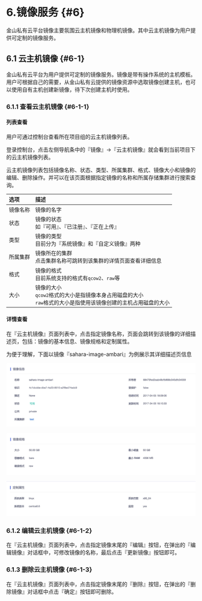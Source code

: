 # 6.镜像服务 {#6}

金山私有云平台镜像主要氛围云主机镜像和物理机镜像。其中云主机镜像为用户提供可定制的镜像服务。

## 6.1 云主机镜像 {#6-1}

金山私有云平台为用户提供可定制的镜像服务。镜像是带有操作系统的主机模板。用户可根据自己的需要，从金山私有云提供的镜像资源中选取镜像创建主机，也可以使用自有主机创建新镜像，待下次创建主机时使用。

### 6.1.1 查看云主机镜像 {#6-1-1}

#### 列表查看

用户可通过控制台查看所在项目组的云主机镜像列表。

登录控制台，点击左侧导航条中的『镜像』->『云主机镜像』就会看到当前项目下的云主机镜像列表。

云主机镜像列表包括镜像名称、状态、类型、所属集群、格式、镜像大小和镜像的编辑、删除操作。并可以在该页面根据指定镜像的名称和所属存储集群进行搜索查询。

| 选项 | 描述 |
| :--- | :--- |
| 镜像名称 | 镜像的名字 |
| 状态 | 镜像的状态<br/>如『可用』、『已注册』、『正在上传』 |
| 类型 | 镜像的类型<br/>目前分为『系统镜像』和『自定义镜像』两种 |
| 所属集群 | 镜像所在的集群<br/>点击集群名称可跳转到该集群的详情页面查看详细信息 |
| 格式 | 镜像的格式<br/>目前系统支持的格式有`qcow2`、`raw`等 |
| 大小 | 镜像的大小<br/>`qcow2`格式的大小是指镜像本身占用磁盘的大小<br/>`raw`格式的大小是指使用该镜像创建的主机占用磁盘的大小 |

#### 详情查看

在『云主机镜像』页面列表中，点击指定镜像名称，页面会跳转到该镜像的详细描述页，包括：镜像的基本信息、镜像规格和定制属性。  

为便于理解，下面以镜像『sahara-image-ambari』为例展示其详细描述页信息

![](/assets/image-1.png)

![](/assets/image-2.png)

![](/assets/image-3.png)

### 6.1.2 编辑云主机镜像 {#6-1-2}

在『云主机镜像』页面列表中，点击指定镜像末尾的『编辑』按钮，在弹出的『编辑镜像』对话框中，可修改镜像的名称，最后点击『更新镜像』按钮即可。

### 6.1.3 删除云主机镜像 {#6-1-3}

在『云主机镜像』页面列表中，点击指定镜像末尾的『删除』按钮，在弹出的『删除镜像』对话框中点击『确定』按钮即可删除。













